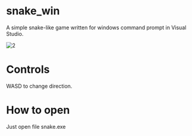 # snake_win
A simple snake-like game written for windows command prompt in Visual Studio.

![2](https://user-images.githubusercontent.com/105677485/174449376-db0e0a7b-61b6-4d5b-ba9f-452c1860f309.png)

# Controls
WASD to change direction.

# How to open
Just open file snake.exe
